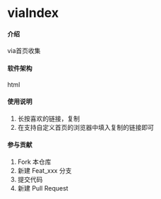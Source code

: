# viaIndex

#### 介绍
via首页收集

#### 软件架构
html

#### 使用说明

1.  长按喜欢的链接，复制
2.  在支持自定义首页的浏览器中填入复制的链接即可

#### 参与贡献

1.  Fork 本仓库
2.  新建 Feat_xxx 分支
3.  提交代码
4.  新建 Pull Request